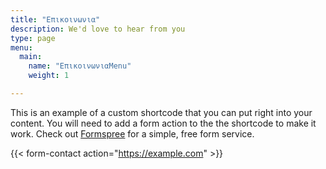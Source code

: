 ```yaml
---
title: "Επικοινωνια"
description: We'd love to hear from you
type: page
menu:
  main:
    name: "ΕπικοινωνιαMenu"
    weight: 1

---
```

This is an example of a custom shortcode that you can put right into your content. You will need to add a form action to the the shortcode to make it work. Check out [Formspree](https://formspree.io/) for a simple, free form service. 

{{< form-contact action="https://example.com"  >}}

